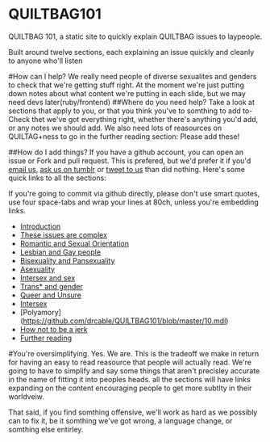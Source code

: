 QUILTBAG101
===========

QUILTBAG 101, a static site to quickly explain QUILTBAG issues to laypeople.

Built around twelve sections, each explaining an issue quickly and cleanly 
to anyone who'll listen

#How can I help?
We really need people of diverse sexualites and genders to check that we're
getting stuff right.
At the moment we're just putting down notes about what content we're putting 
in each slide, but we may need devs later(ruby/frontend)
##Where do you need help?
Take a look at sections that apply to you, or that you think you've to somthing
to add to- Check thet we've got everything right, whether there's anything
you'd add, or any notes we should add. We also need lots of reasources on
QUILTAG+ness to go in the further reading section: Please add these!

##How do I add things?
If you have a github account, you can open an issue or Fork and pull request.
This is prefered, but we'd prefer it if you'd [email
us](mailto:drcable+QUILTBAG@tarbwf.com), [ask us on
tumblr](http://quiltbag101.tumblr.com/ask) or [tweet to
us](http://twitter.com/home/?status=@QUILTBAG101 ) than did nothing. 
Here's some quick links to all the sections:

If you're going to commit via github directly, please don't use smart quotes, 
use four space-tabs and wrap your lines at 80ch, unless you're embedding links.

* [Introduction](https://github.com/drcable/QUILTBAG101/blob/master/1.mdl) 
* [These issues are complex](https://github.com/drcable/QUILTBAG101/blob/master/2.mdl) 
* [Romantic and Sexual Orientation](https://github.com/drcable/QUILTBAG101/blob/master/3.mdl)
* [Lesbian and Gay people](https://github.com/drcable/QUILTBAG101/blob/master/4.mdl)
* [Bisexuality and Pansexuality](https://github.com/drcable/QUILTBAG101/blob/master/5.mdl)
* [Asexuality](https://github.com/drcable/QUILTBAG101/blob/master/6.mdl)
* [Intersex and sex](https://github.com/drcable/QUILTBAG101/blob/master/7.mdl)
* [Trans\* and gender](https://github.com/drcable/QUILTBAG101/blob/master/8.mdl)
* [Queer and Unsure](https://github.com/drcable/QUILTBAG101/blob/master/9.mdl)
* [Intersex](https://github.com/drcable/QUILTBAG101/blob/master/9.mdl)
* [Polyamory] (https://github.com/drcable/QUILTBAG101/blob/master/10.mdl)
* [How not to be a jerk](https://github.com/drcable/QUILTBAG101/blob/master/11.mdl)
* [Further reading](https://github.com/drcable/QUILTBAG101/blob/master/12.mdl)

#You're oversimplifying.
Yes. We are. This is the tradeoff we make in return for having an easy to read
reasource that people will actually read. We're going to have to simplify and
say some things that aren't precisley accurate in the name of fitting it into
peoples heads. all the sections will have links expanding on the content
encouraging people to get more subtlty in their worldveiw. 

That said, if you find somthing offensive, we'll work as hard as we possibly
can to fix it, be it somthing we've got wrong, a language change, or somthing
else entirley. 
